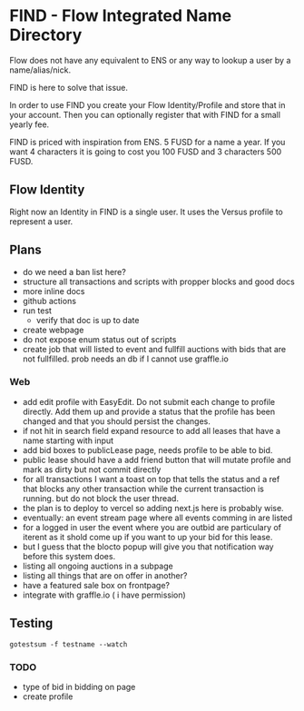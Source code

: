 # FIND - Flow Integrated Name Directory

Flow does not have any equivalent to ENS or any way to lookup a user by a name/alias/nick. 

FIND is here to solve that issue. 

In order to use FIND you create your Flow Identity/Profile and store that in your account. Then you can optionally register that with FIND for a small yearly fee. 

FIND is priced with inspiration from ENS. 5 FUSD for a name a year. If you want 4 characters it is going to cost you 100 FUSD and 3 characters 500 FUSD.

## Flow Identity

Right now an Identity in FIND is a single user.  It uses the Versus profile to represent a user.


## Plans
 - do we need a ban list here?
 - structure all transactions and scripts with propper blocks and good docs
 - more inline docs
 - github actions
  - run test
	- verify that doc is up to date
 - create webpage
 - do not expose enum status out of scripts
 - create job that will listed to event and fullfill auctions with bids that are not fullfilled. prob needs an db if I cannot use graffle.io


### Web
 - add edit profile with EasyEdit. Do not submit each change to profile directly. Add them up and provide a status that the profile has been changed and that you should persist the changes. 
 - if not hit in search field expand resource to add all leases that have a name starting with input
 - add bid boxes to publicLease page, needs profile to be able to bid.
 - public lease should have a add friend button that will mutate profile and mark as dirty but not commit directly
 - for all transactions I want a toast on top that tells the status and a ref that blocks any other transaction while the current transaction is running. but do not block the user thread. 
 -  the plan is to deploy to vercel so adding next.js here is probably wise. 
 - eventually: an event stream page where all events comming in are listed
 - for a logged in user the event where you are outbid are particulary of iterent as it shold come up if you want to up your bid for this lease. 
 - but I guess that the blocto popup will give you that notification way before this system does.  
 - listing all ongoing auctions in a subpage
 - listing all things that are on offer in another?
 - have a featured sale box on frontpage?
 - integrate with graffle.io ( i have permission)
## Testing

 `gotestsum -f testname --watch`


### TODO
 - type of bid in bidding on page 
 - create profile 
